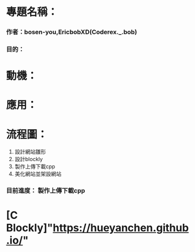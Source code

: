 # 專題名稱：
### 作者：bosen-you,EricbobXD(Coderex._.bob)
### 目的： 

# 動機：

# 應用：

# 流程圖：
1. 設計網站雛形
2. 設計blockly
3. 製作上傳下載cpp
4. 美化網站並架設網站
### 目前進度： 製作上傳下載cpp

# [C Blockly]"https://hueyanchen.github.io/"
